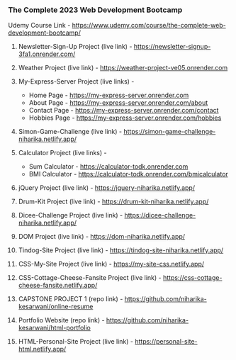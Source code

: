 ### The Complete 2023 Web Development Bootcamp

Udemy Course Link - https://www.udemy.com/course/the-complete-web-development-bootcamp/

1. Newsletter-Sign-Up Project (live link) - https://newsletter-signup-3fa1.onrender.com/

2. Weather Project (live link) - https://weather-project-ve05.onrender.com

3. My-Express-Server Project (live links) -
    - Home Page - https://my-express-server.onrender.com
    - About Page - https://my-express-server.onrender.com/about
    - Contact Page - https://my-express-server.onrender.com/contact
    - Hobbies Page - https://my-express-server.onrender.com/hobbies

4. Simon-Game-Challenge (live link) - https://simon-game-challenge-niharika.netlify.app/

5. Calculator Project (live links) -
    - Sum Calculator - https://calculator-todk.onrender.com
    - BMI Calculator - https://calculator-todk.onrender.com/bmicalculator

6. jQuery Project (live link) - https://jquery-niharika.netlify.app/

7. Drum-Kit Project (live link) - https://drum-kit-niharika.netlify.app/

8. Dicee-Challenge Project (live link) - https://dicee-challenge-niharika.netlify.app/

9. DOM Project (live link) - https://dom-niharika.netlify.app/

10. Tindog-Site Project (live link) - https://tindog-site-niharika.netlify.app/

11. CSS-My-Site Project (live link) - https://my-site-css.netlify.app/

12. CSS-Cottage-Cheese-Fansite Project (live link) - https://css-cottage-cheese-fansite.netlify.app/

13. CAPSTONE PROJECT 1 (repo link) - https://github.com/niharika-kesarwani/online-resume

14. Portfolio Website (repo link) - https://github.com/niharika-kesarwani/html-portfolio

15. HTML-Personal-Site Project (live link) - https://personal-site-html.netlify.app/
